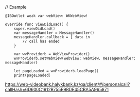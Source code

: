 // Example

    @IBOutlet weak var webView: WKWebView!
    
    override func viewDidLoad() {
        super.viewDidLoad()
        var messageHandler = MessageHandler()
        messageHandler.callback = { data in
            // call has ended
        }
        
        var wvProviderb = WebViewProvider()
        wvProviderb.setWebView(webView: webView, messageHandler: messageHandler)
        
        let pageLoaded = wvProviderb.loadPage()
        print(pageLoaded)


https://web-videobank.halykbank.kz/qa/client/#/personalcall?callHash=6D600C1912B755E9BDE45CBA5A965871
